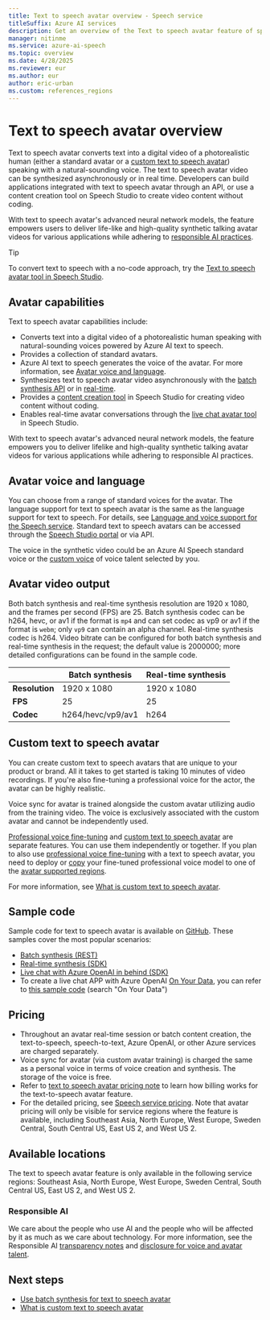 ```yaml
---
title: Text to speech avatar overview - Speech service
titleSuffix: Azure AI services
description: Get an overview of the Text to speech avatar feature of speech service, which allows users to create synthetic videos featuring avatars speaking based on text input.
manager: nitinme
ms.service: azure-ai-speech
ms.topic: overview
ms.date: 4/28/2025
ms.reviewer: eur
ms.author: eur
author: eric-urban
ms.custom: references_regions
---
```


# Text to speech avatar overview

Text to speech avatar converts text into a digital video of a photorealistic human (either a standard avatar or a [custom text to speech avatar](#custom-text-to-speech-avatar)) speaking with a natural-sounding voice. The text to speech avatar video can be synthesized asynchronously or in real time. Developers can build applications integrated with text to speech avatar through an API, or use a content creation tool on Speech Studio to create video content without coding.

With text to speech avatar's advanced neural network models, the feature empowers users to deliver life-like and high-quality synthetic talking avatar videos for various applications while adhering to [responsible AI practices](/azure/ai-foundry/responsible-ai/speech-service/disclosure-voice-talent).

> [!TIP]
> To convert text to speech with a no-code approach, try the [Text to speech avatar tool in Speech Studio](https://speech.microsoft.com/portal/talkingavatar).

## Avatar capabilities

Text to speech avatar capabilities include:

- Converts text into a digital video of a photorealistic human speaking with natural-sounding voices powered by Azure AI text to speech.
- Provides a collection of standard avatars.
- Azure AI text to speech generates the voice of the avatar. For more information, see [Avatar voice and language](#avatar-voice-and-language).
- Synthesizes text to speech avatar video asynchronously with the [batch synthesis API](./batch-synthesis-avatar.md) or in [real-time](./real-time-synthesis-avatar.md).
- Provides a [content creation tool](https://speech.microsoft.com/portal/talkingavatar) in Speech Studio for creating video content without coding.
- Enables real-time avatar conversations through the [live chat avatar tool](https://speech.microsoft.com/portal/livechat) in Speech Studio.

With text to speech avatar's advanced neural network models, the feature empowers you to deliver lifelike and high-quality synthetic talking avatar videos for various applications while adhering to responsible AI practices.

## Avatar voice and language

You can choose from a range of standard voices for the avatar. The language support for text to speech avatar is the same as the language support for text to speech. For details, see [Language and voice support for the Speech service](../language-support.md?tabs=tts). Standard text to speech avatars can be accessed through the [Speech Studio portal](https://speech.microsoft.com/portal/talkingavatar) or via API.

The voice in the synthetic video could be an Azure AI Speech standard voice or the [custom voice](../custom-neural-voice.md) of voice talent selected by you.

## Avatar video output

Both batch synthesis and real-time synthesis resolution are 1920 x 1080, and the frames per second (FPS) are 25. Batch synthesis codec can be h264, hevc, or av1 if the format is `mp4` and can set codec as vp9 or av1 if the format is `webm`; only `vp9` can contain an alpha channel. Real-time synthesis codec is h264. Video bitrate can be configured for both batch synthesis and real-time synthesis in the request; the default value is 2000000; more detailed configurations can be found in the sample code.

|                  | Batch synthesis   | Real-time synthesis |
|------------------|-------------------|----------------------|
| **Resolution**   | 1920 x 1080       | 1920 x 1080          |
| **FPS**          | 25                | 25                   |
| **Codec**        | h264/hevc/vp9/av1 | h264                 |

## Custom text to speech avatar

You can create custom text to speech avatars that are unique to your product or brand. All it takes to get started is taking 10 minutes of video recordings. If you're also fine-tuning a professional voice for the actor, the avatar can be highly realistic. 

Voice sync for avatar is trained alongside the custom avatar utilizing audio from the training video. The voice is exclusively associated with the custom avatar and cannot be independently used.

[Professional voice fine-tuning](../custom-neural-voice.md) and [custom text to speech avatar](what-is-custom-text-to-speech-avatar.md) are separate features. You can use them independently or together. If you plan to also use [professional voice fine-tuning](../custom-neural-voice.md) with a text to speech avatar, you need to deploy or [copy](../professional-voice-train-voice.md#copy-your-voice-model-to-another-project) your fine-tuned professional voice model to one of the [avatar supported regions](#available-locations).

For more information, see [What is custom text to speech avatar](./what-is-custom-text-to-speech-avatar.md).

## Sample code

Sample code for text to speech avatar is available on [GitHub](https://github.com/Azure-Samples/cognitive-services-speech-sdk/tree/master/samples). These samples cover the most popular scenarios:

* [Batch synthesis (REST)](https://github.com/Azure-Samples/cognitive-services-speech-sdk/tree/master/samples/batch-avatar)
* [Real-time synthesis (SDK)](https://github.com/Azure-Samples/cognitive-services-speech-sdk/tree/master/samples/js/browser/avatar)
* [Live chat with Azure OpenAI in behind (SDK)](https://github.com/Azure-Samples/cognitive-services-speech-sdk/tree/master/samples/js/browser/avatar#chat-sample)
* To create a live chat APP with Azure OpenAI [On Your Data](/azure/ai-services/openai/concepts/use-your-data), you can refer to [this sample code](https://github.com/Azure-Samples/cognitive-services-speech-sdk/blob/master/samples/js/browser/avatar/README.md) (search "On Your Data")

## Pricing

- Throughout an avatar real-time session or batch content creation, the text-to-speech, speech-to-text, Azure OpenAI, or other Azure services are charged separately.
- Voice sync for avatar (via custom avatar training) is charged the same as a personal voice in terms of voice creation and synthesis. The storage of the voice is free.
- Refer to [text to speech avatar pricing note](../text-to-speech.md#text-to-speech-avatar) to learn how billing works for the text-to-speech avatar feature.
- For the detailed pricing, see [Speech service pricing](https://azure.microsoft.com/pricing/details/cognitive-services/speech-services/). Note that avatar pricing will only be visible for service regions where the feature is available, including Southeast Asia, North Europe, West Europe, Sweden Central, South Central US, East US 2, and West US 2.

## Available locations

The text to speech avatar feature is only available in the following service regions: Southeast Asia, North Europe, West Europe, Sweden Central, South Central US, East US 2, and West US 2.

### Responsible AI

We care about the people who use AI and the people who will be affected by it as much as we care about technology. For more information, see the Responsible AI [transparency notes](/azure/ai-foundry/responsible-ai/speech-service/text-to-speech/transparency-note) and [disclosure for voice and avatar talent](/azure/ai-foundry/responsible-ai/speech-service/disclosure-voice-talent).

## Next steps

* [Use batch synthesis for text to speech avatar](./batch-synthesis-avatar.md)
* [What is custom text to speech avatar](what-is-custom-text-to-speech-avatar.md)
